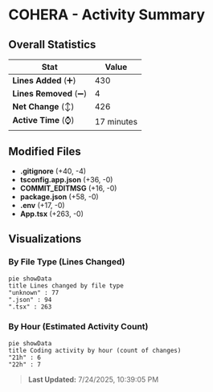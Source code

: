 # COHERA - Activity Summary 

## Overall Statistics

| Stat                   | Value                                                             |
| ---------------------- | ----------------------------------------------------------------- |
| **Lines Added** (➕)   | 430                                          |
| **Lines Removed** (➖) | 4                                        |
| **Net Change** (↕)    | 426                |
| **Active Time** (⌚)   | 17 minutes |


## Modified Files
- **.gitignore** (+40, -4)
- **tsconfig.app.json** (+36, -0)
- **COMMIT_EDITMSG** (+16, -0)
- **package.json** (+58, -0)
- **.env** (+17, -0)
- **App.tsx** (+263, -0)

## Visualizations

### By File Type (Lines Changed)

```mermaid
pie showData
title Lines changed by file type
"unknown" : 77
".json" : 94
".tsx" : 263
```

### By Hour (Estimated Activity Count)

```mermaid
pie showData
title Coding activity by hour (count of changes)
"21h" : 6
"22h" : 7
```


> **Last Updated:** 7/24/2025, 10:39:05 PM